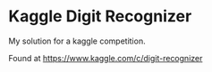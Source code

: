 # Kaggle Digit Recognizer

My solution for a kaggle competition.

Found at https://www.kaggle.com/c/digit-recognizer

